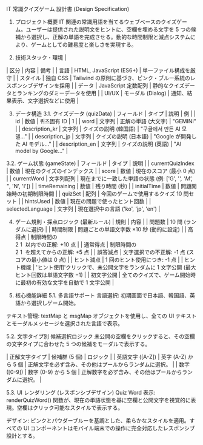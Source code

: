 IT 常識クイズゲーム 設計書 (Design Specification)

1. プロジェクト概要
   IT 関連の常識用語を当てるウェブベースのクイズゲーム。ユーザーは提供された説明文をヒントに、空欄を埋める文字を 5 つの候補から選択し、正解の単語を完成させる。動的な時間制限と減点システムにより、ゲームとしての難易度と楽しさを実現する。

2. 技術スタック・環境
   |

| 区分 | 内容 | 備考 |
| 言語 | HTML, JavaScript (ES6+) | 単一ファイル構成を厳守 |
| スタイル | 独自 CSS | Tailwind の原則に基づき、ピンク・ブルー系統のレスポンシブデザインを採用 |
| データ | JavaScript 定数配列 | 静的なクイズデータとランキングのダミーデータを使用 |
| UI/UX | モーダル (Dialog) | 通知、結果表示、文字選択などに使用 |

3. データ構造
   3.1. クイズデータ (quizData)
   | フィールド | タイプ | 説明 | 例 |
   | id | 数値 | 퀴즈固有 ID | 1 |
   | word | 文字列 | 正解の単語 (大文字) | "GEMINI" |
   | description_kr | 文字列 | クイズの説明 (韓国語) | "구글에서 만든 AI 모델..." |
   | description_jp | 文字列 | クイズの説明 (日本語) | "Google が開発した AI モデル..." |
   | description_en | 文字列 | クイズの説明 (英語) | "AI model by Google..." |

3.2. ゲーム状態 (gameState)
| フィールド | タイプ | 説明 |
| currentQuizIndex | 数値 | 現在のクイズのインデックス |
| score | 数値 | 現在のスコア (最小 0 点) |
| currentWord | 文字列配列 | 現在までに一致した単語の状態 (例: ['G', '_', 'M', '_', 'N', 'I']) |
| timeRemaining | 数値 | 残り時間 (秒) |
| initialTime | 数値 | 問題開始時の初期制限時間 |
| quizSet | 配列 | 今回のゲームで使用するクイズ 10 問セット |
| hintsUsed | 数値 | 現在の問題で使ったヒント回数 |
| selectedLanguage | 文字列 | 現在選択中の言語 ('ko', 'jp', 'en') |

4. ゲーム規則・採点ロジック (最新ルール)
   | 規則 | 内容 |
   | 問題数 | 10 問 (ランダムに選択) |
   | 時間制限 | 問題ごとの単語文字数 ×10 秒 (動的に設定) |
   | 高得点 | 制限時間の  
   2
   1
   ​
   以内での正解: +10 点 |
   | 通常得点 | 制限時間の  
   2
   1
   ​
   を超えてからの正解: +5 点 |
   | 誤答減点 | 文字選択での不正解: -1 点 (スコアの最小値は 0 点) |
   | ヒント減点 | 1 回のヒント使用につき: -1 点 |
   | ヒント機能 | 'ヒント使用'クリックで、未公開文字をランダムに 1 文字公開 (最大ヒント回数は単語文字数 −1) |
   | 初文字公開 | 全てのクイズで、ゲーム開始時に最初の有効な文字を自動で 1 文字公開 |

5. 核心機能詳細
   5.1. 多言語サポート
   言語選択: 初期画面で日本語、韓国語、英語から選択しゲーム開始。

テキスト管理: textMap と msgMap オブジェクトを使用し、全ての UI テキストとモーダルメッセージを選択された言語で表示。

5.2. 文字タイプ別 候補選択ロジック
未公開の空欄をクリックすると、その空欄の文字タイプに合わせた 5 つの候補をモーダルで表示する。

| 正解文字タイプ | 候補群 (5 個) | ロジック |
| 英語文字 ([A-Z]) | 英字 (A-Z) から 5 個 | 正解文字を必ず含み、その他はプールからランダムに選択。 |
| 数字 ([0-9]) | 数字 (0-9) から 5 個 | 正解数字を必ず含み、その他はプールからランダムに選択。 |

5.3. UI レンダリング (レスポンシブデザイン)
Quiz Word 表示: renderQuizWord() 関数が、現在の単語状態を基に空欄と公開文字を視覚的に表現。空欄はクリック可能なスタイルで表示する。

デザイン: ピンクとパウダーブルーを基調とした、柔らかなスタイルを適用。すべての UI コンポーネントはモバイル端末での操作に完全対応したレスポンシブ設計とする。
